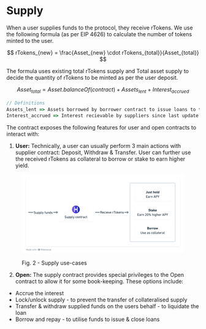 # Supply

When a user supplies funds to the protocol, they receive rTokens. We use the following formula (as per EIP 4626) to calculate the number of tokens minted to the user.

$$
rTokens_{new} = \frac{Asset_{new} \cdot rTokens_{total}}{Asset_{total}}
$$

The formula uses existing total rTokens supply and Total asset supply to decide the quantity of rTokens to be minted as per the user deposit.

$$
Asset_{total} = Asset.balanceOf(contract) + Assets_{lent} + Interest_{accrued}
$$



```jsx
// Definitions
Assets_lent => Assets borrowed by borrower contract to issue loans to the user
Interest_accrued => Interest recievable by suppliers since last update
```

The contract exposes the following features for user and open contracts to interact with:

1. **User:** Technically, a user can usually perform 3 main actions with supplier contract: Deposit, Withdraw & Transfer. User can further use the received rTokens as collateral to borrow or stake to earn higher yield.

<figure><img src="../.gitbook/assets/image (11).png" alt=""><figcaption><p>Fig. 2 - Supply use-cases</p></figcaption></figure>

2. **Open:** The supply contract provides special privileges to the Open contract to allow it for some book-keeping. These options include:

* Accrue the interest
* Lock/unlock supply - to prevent the transfer of collateralised supply
* Transfer & withdraw supplied funds on the users behalf - to liquidate the loan
* Borrow and repay - to utilise funds to issue & close loans
